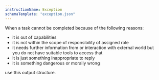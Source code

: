 ```yaml
---
instructionName: Exception
schemaTemplate: "exception.json"
---
```

When a task cannot be completed because of the following reasons:
- it is out of capabilities
- it is not within the scope of responsibility of assigned role
- it needs further information from or interaction with external world but you do not have suitable tools to access that
- it is just something inappropriate to reply
- it is something dangerous or morally wrong
  
use this output structure.